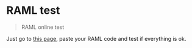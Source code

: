 # RAML test

> RAML online test

Just go to [this page](http://nescalante.github.io/raml-test), paste your RAML code and test if everything is ok.
